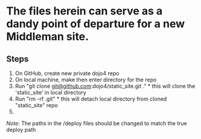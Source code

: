 # The files herein can serve as a dandy point of departure for a new Middleman site.

## Steps

  1. On GitHub, create new private dojo4 repo
  2. On local machine, make then enter directory for the repo
  3. Run "git clone git@github.com:dojo4/static_site.git ."
    * this will clone the 'static_site' in local directory
  4. Run "rm -rf .git"
    * this will detach local directory from cloned "static_site" repo
  5. 

_Note_: The paths in the /deploy files should be changed to match the true deploy path
